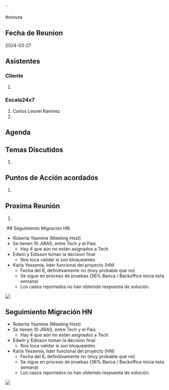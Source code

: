 ``

#minuta
## Fecha de Reunion
2024-03-27

## Asistentes

### Cliente
1. 
### Escala24x7
1. Carlos Leonel Ramírez
2. 

## Agenda

## Temas Discutidos
1. 

## Puntos de Acción acordados
1. 

## Proxima Reunión
1.  

`## Seguimiento Migración HN
- Roberta Yasmine (Meeting Host)
- Se tienen 10 JIRAS, entre Tech y el Pais
	- Hay 4 que aún no están asignados a Tech
- Edwin y Edisson toman la decision final
	- Nos toca validar si son bloqueantes
- Karla Yessenia, lider funcional del proyecto (HN)
	- Fecha del 6, definitivamente no (muy probable que no)
	- Se sigue en proceso de pruebas (36% Banca / Backoffice inicia esta semana) 
	- Los casos reportados no han obtenido respuesta de solución.

![](../attachments/Pasted%20image%2020240327101203.png)

## Seguimiento Migración HN
- Roberta Yasmine (Meeting Host)
- Se tienen 10 JIRAS, entre Tech y el Pais
	- Hay 4 que aún no están asignados a Tech
- Edwin y Edisson toman la decision final
	- Nos toca validar si son bloqueantes
- Karla Yessenia, lider funcional del proyecto (HN)
	- Fecha del 6, definitivamente no (muy probable que no)
	- Se sigue en proceso de pruebas (36% Banca / Backoffice inicia esta semana) 
	- Los casos reportados no han obtenido respuesta de solución.

![](../attachments/Pasted%20image%2020240327101203.png)